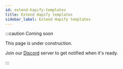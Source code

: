 ```yaml
---
id: extend-hapify-templates
title: Extend Hapify templates
sidebar_label: Extend Hapify templates
---
```


:::caution Coming soon

This page is under construction.

Join our [Discord](https://discord.traxion.dev/) server to get notified when it's ready.

:::

